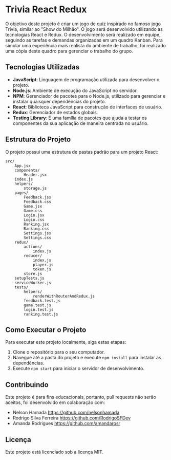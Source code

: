 # Trivia React Redux

O objetivo deste projeto é criar um jogo de quiz inspirado no famoso jogo Trivia, similar ao "Show do Milhão". O jogo será desenvolvido utilizando as tecnologias React e Redux. O desenvolvimento será realizado em equipe, seguindo as tarefas e demandas organizadas em um quadro Kanban. Para simular uma experiência mais realista do ambiente de trabalho, foi realizado uma cópia deste quadro para gerenciar o trabalho do grupo.

## Tecnologias Utilizadas

- **JavaScript**: Linguagem de programação utilizada para desenvolver o projeto.
- **Node.js**: Ambiente de execução do JavaScript no servidor.
- **NPM**: Gerenciador de pacotes para o Node.js, utilizado para gerenciar e instalar quaisquer dependências do projeto.
- **React**: Biblioteca JavaScript para construção de interfaces de usuário.
- **Redux**: Gerenciador de estados globais.
- **Testing Library**: É uma família de pacotes que ajuda a testar os componentes da sua aplicação de maneira centrada no usuário.

## Estrutura do Projeto

O projeto possui uma estrutura de pastas padrão para um projeto React:

    src/
        App.jsx
        components/
            Header.jsx
        index.js
        helpers/
            storage.js
        pages/
            Feedback.jsx
            Feedback.css
            Game.jsx
            Game.css
            Login.jsx
            Login.css
            Ranking.jsx
            Ranking.css
            Settings.jsx
            Settings.css
        redux/
            actions/
                index.js
            reducer/
                index.js
                player.js
                token.js
            store.js
        setupTests.js
        serviceWorker.js
        tests/
            helpers/
                renderWithRouterAndRedux.js
            feedback.test.js
            game.test.js
            login.test.js
            ranking.test.js

## Como Executar o Projeto

Para executar este projeto localmente, siga estas etapas:

1. Clone o repositório para o seu computador.
2. Navegue até a pasta do projeto e execute `npm install` para instalar as dependências.
3. Execute `npm start` para iniciar o servidor de desenvolvimento.

## Contribuindo

Este projeto é para fins educacionais, portanto, pull requests não serão aceitos, foi desenvolvido em colaboração com:

- Nelson Hamada <https://github.com/nelsonhamada>
- Rodrigo Silva Ferreira <https://github.com/RodrigoSFDev>
- Amanda Rodrigues <https://github.com/amandarosr>

## Licença

Este projeto está licenciado sob a licença MIT.